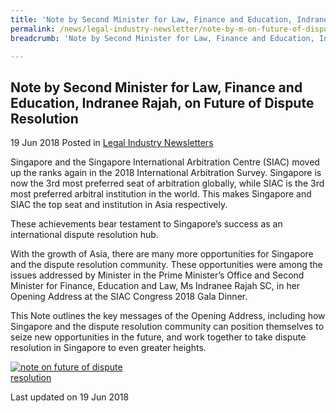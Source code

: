 ```yaml
---
title: 'Note by Second Minister for Law, Finance and Education, Indranee Rajah, on Future of Dispute Resolution'
permalink: /news/legal-industry-newsletter/note-by-m-on-future-of-dispute-resolution/
breadcrumb: 'Note by Second Minister for Law, Finance and Education, Indranee Rajah, on Future of Dispute Resolution'

---
```



<style>
  .image {width: 200px;}
  .image img {max-width: 100%;}
</style>

Note by Second Minister for Law, Finance and Education, Indranee Rajah, on Future of Dispute Resolution
---

19 Jun 2018 Posted in [Legal Industry Newsletters](/news/legal-industry-newsletters/)

Singapore and the Singapore International Arbitration Centre (SIAC) moved up the ranks again in the 2018 International Arbitration Survey. Singapore is now the 3rd most preferred seat of arbitration globally, while SIAC is the 3rd most preferred arbitral institution in the world. This makes Singapore and SIAC the top seat and institution in Asia respectively.

These achievements bear testament to Singapore’s success as an international dispute resolution hub.

With the growth of Asia, there are many more opportunities for Singapore and the dispute resolution community. These opportunities were among the issues addressed by Minister in the Prime Minister’s Office and Second Minister for Finance, Education and Law, Ms Indranee Rajah SC, in her Opening Address at the SIAC Congress 2018 Gala Dinner.

This Note outlines the key messages of the Opening Address, including how Singapore and the dispute resolution community can position themselves to seize new opportunities in the future, and work together to take dispute resolution in Singapore to even greater heights.

<div class="image">
  <a href="/files/NoteonFutureofDisputeResolution.pdf"><img src="/images/1529391755383.jpg/" title="note on future of dispute resolution" alt="note on future of dispute resolution"></a>
</div>

<p class="right-side-updated">Last updated on 19 Jun 2018</p>
